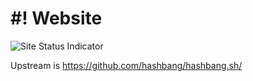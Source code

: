 # #! Website

![Site Status Indicator](https://argocd.hashbang.sh/api/badge?name=site)

Upstream is https://github.com/hashbang/hashbang.sh/
